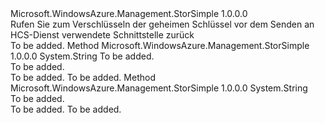 <Type Name="IServiceSecretEncryptor" FullName="Microsoft.WindowsAzure.Management.StorSimple.IServiceSecretEncryptor">
  <TypeSignature Language="C#" Value="public interface IServiceSecretEncryptor" />
  <TypeSignature Language="ILAsm" Value=".class public interface auto ansi abstract IServiceSecretEncryptor" />
  <TypeSignature Language="DocId" Value="T:Microsoft.WindowsAzure.Management.StorSimple.IServiceSecretEncryptor" />
  <TypeSignature Language="VB.NET" Value="Public Interface IServiceSecretEncryptor" />
  <TypeSignature Language="F#" Value="type IServiceSecretEncryptor = interface" />
  <AssemblyInfo>
    <AssemblyName>Microsoft.WindowsAzure.Management.StorSimple</AssemblyName>
    <AssemblyVersion>1.0.0.0</AssemblyVersion>
  </AssemblyInfo>
  <Interfaces />
  <Docs>
    <summary>
            Rufen Sie zum Verschlüsseln der geheimen Schlüssel vor dem Senden an HCS-Dienst verwendete Schnittstelle zurück
            </summary>
    <remarks>To be added.</remarks>
  </Docs>
  <Members>
    <Member MemberName="EncryptSecret">
      <MemberSignature Language="C#" Value="public string EncryptSecret (string secretToBeEncrypted);" />
      <MemberSignature Language="ILAsm" Value=".method public hidebysig newslot virtual instance string EncryptSecret(string secretToBeEncrypted) cil managed" />
      <MemberSignature Language="DocId" Value="M:Microsoft.WindowsAzure.Management.StorSimple.IServiceSecretEncryptor.EncryptSecret(System.String)" />
      <MemberSignature Language="VB.NET" Value="Public Function EncryptSecret (secretToBeEncrypted As String) As String" />
      <MemberSignature Language="F#" Value="abstract member EncryptSecret : string -&gt; string" Usage="iServiceSecretEncryptor.EncryptSecret secretToBeEncrypted" />
      <MemberType>Method</MemberType>
      <AssemblyInfo>
        <AssemblyName>Microsoft.WindowsAzure.Management.StorSimple</AssemblyName>
        <AssemblyVersion>1.0.0.0</AssemblyVersion>
      </AssemblyInfo>
      <ReturnValue>
        <ReturnType>System.String</ReturnType>
      </ReturnValue>
      <Parameters>
        <Parameter Name="secretToBeEncrypted" Type="System.String" />
      </Parameters>
      <Docs>
        <param name="secretToBeEncrypted">To be added.</param>
        <summary>To be added.</summary>
        <returns>To be added.</returns>
        <remarks>To be added.</remarks>
      </Docs>
    </Member>
    <Member MemberName="GetSecretsEncryptionThumbprint">
      <MemberSignature Language="C#" Value="public string GetSecretsEncryptionThumbprint ();" />
      <MemberSignature Language="ILAsm" Value=".method public hidebysig newslot virtual instance string GetSecretsEncryptionThumbprint() cil managed" />
      <MemberSignature Language="DocId" Value="M:Microsoft.WindowsAzure.Management.StorSimple.IServiceSecretEncryptor.GetSecretsEncryptionThumbprint" />
      <MemberSignature Language="VB.NET" Value="Public Function GetSecretsEncryptionThumbprint () As String" />
      <MemberSignature Language="F#" Value="abstract member GetSecretsEncryptionThumbprint : unit -&gt; string" Usage="iServiceSecretEncryptor.GetSecretsEncryptionThumbprint " />
      <MemberType>Method</MemberType>
      <AssemblyInfo>
        <AssemblyName>Microsoft.WindowsAzure.Management.StorSimple</AssemblyName>
        <AssemblyVersion>1.0.0.0</AssemblyVersion>
      </AssemblyInfo>
      <ReturnValue>
        <ReturnType>System.String</ReturnType>
      </ReturnValue>
      <Parameters />
      <Docs>
        <summary>To be added.</summary>
        <returns>To be added.</returns>
        <remarks>To be added.</remarks>
      </Docs>
    </Member>
  </Members>
</Type>
